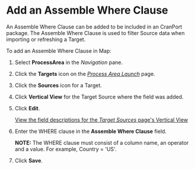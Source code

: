# Add an Assemble Where Clause

An Assemble Where Clause can be added to be included in an CranPort
package. The Assemble Where Clause is used to filter Source data when
importing or refreshing a Target.

To add an Assemble Where Clause in Map:

1.  Select **ProcessArea** in the *Navigation* pane.

2.  Click the **Targets** icon on the *[Process Area
    Launch](../Page_Desc/Process_Area_Launch_map.htm)* page.

3.  Click the **Sources** icon for a Target.

4.  Click **Vertical View** for the Target Source where the field was
    added.

5.  Click **Edit**.
    
    [View the field descriptions for the *Target Sources* page's
    Vertical
    View](../Page_Desc/Target_Sources_H_Map.htm#Target_Sources_V)

6.  Enter the WHERE clause in the **Assemble Where Clause** field.
    
    **NOTE:** The WHERE clause must consist of a column name, an
    operator and a value. For example, Country = 'US'.

7.  Click **Save**.
